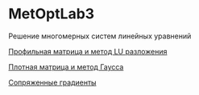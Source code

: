 # MetOptLab3
Решение многомерных систем линейных уравнений

[Профильная матрица и метод LU разложения](core/src/com/mygdx/linear/ProfileMatrix.java)

[Плотная матрица и метод Гаусса](core/src/com/mygdx/linear/ArrayMatrix.java)

[Сопряженные градиенты](core/src/com/mygdx/nmethods/NonlinearConjugateGradientMethod.java)
